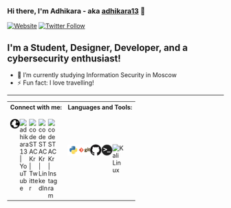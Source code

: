 ### Hi there, I'm Adhikara - aka [adhikara13](https://www.instagram.com/adhikara13) 👋

[![Website](https://img.shields.io/website?label=adhkr.my.id&style=for-the-badge&url=https%3A%2F%2Fcodestackr.com)](https://www.adhkr.my.id)
[![Twitter Follow](https://img.shields.io/twitter/follow/adhikara13?color=E4405F&logo=instagram&style=for-the-badge)](https://www.instagram.com/adhikara13)

## I'm a Student, Designer, Developer, and a cybersecurity enthusiast!

- 🔭 I’m currently studying Information Security in Moscow
- ⚡ Fun fact: I love travelling!



---


<table>
<tr>
<th>Connect with me:</th>
<th>Languages and Tools:</th>
</tr>
<tr>
<td>

[<img align="left" alt="codeSTACKr.com" width="22px" src="https://raw.githubusercontent.com/iconic/open-iconic/master/svg/globe.svg" />][website]
[<img align="left" alt="adhikara13 | YouTube" width="22px" src="https://cdn.jsdelivr.net/npm/simple-icons@v3/icons/youtube.svg" />][youtube]
[<img align="left" alt="codeSTACKr | Twitter" width="22px" src="https://cdn.jsdelivr.net/npm/simple-icons@v3/icons/twitter.svg" />][twitter]
[<img align="left" alt="codeSTACKr | LinkedIn" width="22px" src="https://cdn.jsdelivr.net/npm/simple-icons@v3/icons/linkedin.svg" />][linkedin]
[<img align="left" alt="codeSTACKr | Instagram" width="22px" src="https://cdn.jsdelivr.net/npm/simple-icons@v3/icons/instagram.svg" />][instagram]

</td>
<td>

[website]: https://www.adhkr.my.id
[twitter]: https://twitter.com/Szianati
[youtube]: https://www.youtube.com/c/achmadadhikara
[instagram]: https://www.instagram.com/adhikara13
[linkedin]: https://www.linkedin.com/in/adhikara/
<img align="left" alt="Phyton 3" width="26px" src="https://raw.githubusercontent.com/github/explore/80688e429a7d4ef2fca1e82350fe8e3517d3494d/topics/python/python.png" />
<img align="left" alt="Git" width="26px" src="https://raw.githubusercontent.com/github/explore/80688e429a7d4ef2fca1e82350fe8e3517d3494d/topics/git/git.png" />
<img align="left" alt="GitHub" width="26px" src="https://raw.githubusercontent.com/github/explore/78df643247d429f6cc873026c0622819ad797942/topics/github/github.png" />
<img align="left" alt="Terminal" width="26px" src="https://raw.githubusercontent.com/github/explore/80688e429a7d4ef2fca1e82350fe8e3517d3494d/topics/terminal/terminal.png" />
<img align="left" alt="Kali Linux" width="26px" src="https://i7.pngguru.com/preview/600/114/560/kali-linux-android-linux-thumbnail.jpg" />

</td>
</tr>
</table>
